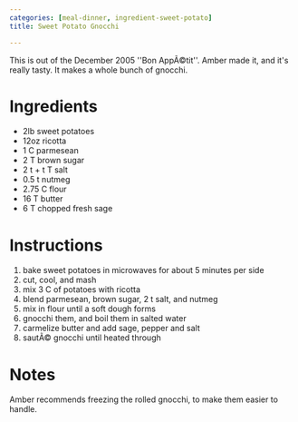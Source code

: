 ```yaml
---
categories: [meal-dinner, ingredient-sweet-potato]
title: Sweet Potato Gnocchi

---
```

This is out of the December 2005 ''Bon AppÃ©tit''.  Amber made it, and it's really tasty.  It makes a whole bunch of gnocchi.

# Ingredients

* 2lb sweet potatoes
* 12oz ricotta
* 1 C parmesean
* 2 T brown sugar
* 2 t + t T salt
* 0.5 t nutmeg
* 2.75 C flour
* 16 T butter
* 6 T chopped fresh sage

# Instructions

 1. bake sweet potatoes in microwaves for about 5 minutes per side
 1. cut, cool, and mash
 1. mix 3 C of potatoes with ricotta
 1. blend parmesean, brown sugar, 2 t salt, and nutmeg
 1. mix in flour until a soft dough forms
 1. gnocchi them, and boil them in salted water
 1. carmelize butter and add sage, pepper and salt
 1. sautÃ© gnocchi until heated through

# Notes

Amber recommends freezing the rolled gnocchi, to make them easier to handle.
